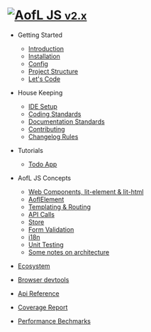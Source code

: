 <h1 class="app-name"><a class="app-name-link" data-nosearch="" href="#/"><img alt="A" js="" src="_assets/manifest/icon-48x48.png"><span>ofL JS <small>v2.x</small></span></a></h1>

- Getting Started

  - [Introduction](v2.x/getting-started/index.md)
  - [Installation](v2.x/getting-started/installation.md)
  - [Config](v2.x/getting-started/configuration.md)
  - [Project Structure](v2.x/getting-started/project-structure.md)
  - [Let's Code](v2.x/getting-started/lets-code.md)

- House Keeping

  - [IDE Setup](v2.x/housekeeping/ide-setup.md)
  - [Coding Standards](v2.x/housekeeping/coding-standards.md)
  - [Documentation Standards](v2.x/housekeeping/documentation-standards.md)
  - [Contributing](v2.x/housekeeping/contrib.md)
  - [Changelog Rules](v2.x/housekeeping/changelog-rules.md)

- Tutorials

  - [Todo App](v2.x/todo-app/index.md)

- AofL JS Concepts

  - [Web Components, lit-element & lit-html](v2.x/aofl-js-concepts/technologies.md)
  - [AoflElement](v2.x/aofl-js-concepts/aofl-element.md)
  - [Templating & Routing](v2.x/aofl-js-concepts/templating-routing.md)
  - [API Calls](v2.x/aofl-js-concepts/api-calls.md)
  - [Store](v2.x/aofl-js-concepts/store.md)
  - [Form Validation](v2.x/aofl-js-concepts/form-validation.md)
  - [i18n](v2.x/aofl-js-concepts/i18n.md)
  - [Unit Testing](v2.x/aofl-js-concepts/unit-testing.md)
  - [Some notes on architecture](v2.x/aofl-js-concepts/architecture-notes.md)

- [Ecosystem](v2.x/ecosystem/index.md)
- [Browser devtools](v2.x/devtools/index.md)
- <a href="v2.x/api-docs/index.html" target="_blank">Api Reference</a>
- <a href="https://codecov.io/gh/AgeOfLearning/aofl" target="_blank">Coverage Report</a>
- <a href="/benchmark-results/" target="_blank" rel="noopener noreferrer">Performance Bechmarks</a>